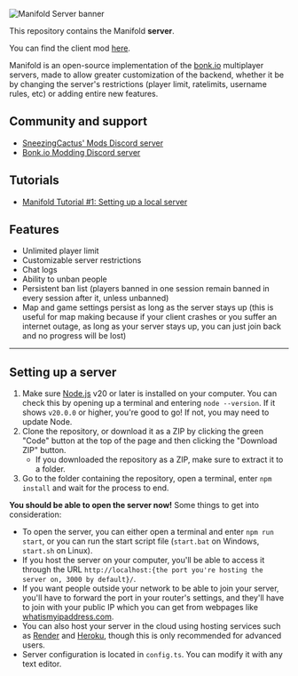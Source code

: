 ![Manifold Server banner](https://github.com/SneezingCactus/manifold-server/assets/46355725/57f20767-4796-4bf5-9cef-b4ce098215fb)

This repository contains the Manifold **server**.

You can find the client mod [here](https://github.com/SneezingCactus/manifold-client).

Manifold is an open-source implementation of the [bonk.io](https://bonk.io/) multiplayer servers, made to allow greater customization of the backend, whether it be by changing the server's restrictions (player limit, ratelimits, username rules, etc) or adding entire new features.

## Community and support

- [SneezingCactus' Mods Discord server](https://discord.gg/dnBM3N6H8a)
- [Bonk.io Modding Discord server](https://discord.gg/PHtG6qN3qj)

## Tutorials

- [Manifold Tutorial #1: Setting up a local server](https://www.youtube.com/watch?v=eWAnlHpnvj4)

## Features

- Unlimited player limit
- Customizable server restrictions
- Chat logs
- Ability to unban people
- Persistent ban list (players banned in one session remain banned in every session after it, unless unbanned)
- Map and game settings persist as long as the server stays up (this is useful for map making because if your client crashes or you suffer an internet outage, as long as your server stays up, you can just join back and no progress will be lost)

---

## Setting up a server

1. Make sure [Node.js](https://nodejs.org/en) v20 or later is installed on your computer. You can check this by opening up a terminal and entering `node --version`. If it shows `v20.0.0` or higher, you're good to go! If not, you may need to update Node.
2. Clone the repository, or download it as a ZIP by clicking the green "Code" button at the top of the page and then clicking the "Download ZIP" button.
   - If you downloaded the repository as a ZIP, make sure to extract it to a folder.
3. Go to the folder containing the repository, open a terminal, enter `npm install` and wait for the process to end.

**You should be able to open the server now!** Some things to get into consideration:

- To open the server, you can either open a terminal and enter `npm run start`, or you can run the start script file (`start.bat` on Windows, `start.sh` on Linux).
- If you host the server on your computer, you'll be able to access it through the URL `http://localhost:{the port you're hosting the server on, 3000 by default}/`.
- If you want people outside your network to be able to join your server, you'll have to forward the port in your router's settings, and they'll have to join with your public IP which you can get from webpages like [whatismyipaddress.com](https://whatismyipaddress.com/).
- You can also host your server in the cloud using hosting services such as [Render](https://render.com/) and [Heroku](https://www.heroku.com/), though this is only recommended for advanced users.
- Server configuration is located in `config.ts`. You can modify it with any text editor.
